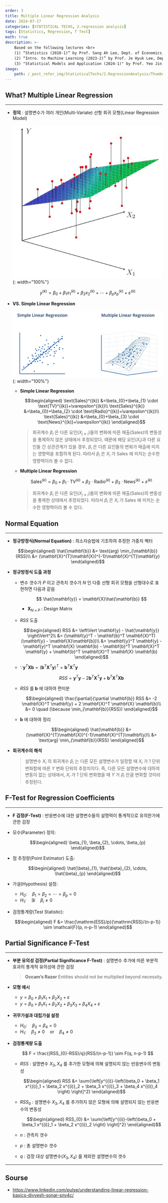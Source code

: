 ```yaml
---
order: 3
title: Multiple Linear Regression Analysis
date: 2024-07-17
categories: [STATISTICAL TECHS, 2.regression analysis]
tags: [Statistics, Regression, f Test]
math: true
description: >-
    Based on the following lectures <br>
    (1) “Statistics (2018-1)” by Prof. Sang Ah Lee, Dept. of Economics, College of Economics & Commerce, Kookmin Univ. <br>
    (2) “Intro. to Machine Learning (2023-2)” by Prof. Je Hyuk Lee, Dept. of Data Science, The Grad. School, Kookmin Univ. <br>
    (3) "Statistical Models and Application (2024-1)" by Prof. Yeo Jin Chung, Dept. of Data Science, The Grad. School, Kookmin Univ.
image:
    path: /_post_refer_img/StatisticalTechs/2.RegressionAnalysis/Thumbnail.jpg
---
```


## What? Multiple Linear Regression
-----

- **정의** : 설명변수가 여러 개인(Multi-Variate) 선형 회귀 모형(Linear Regression Model)

    ![01](/_post_refer_img/StatisticalTechs/2.RegressionAnalysis/03-01.png){: width="100%"}

    $$
    y^{(k)}=\beta_{0}+\beta_{1}x_{1}^{(k)}+\beta_{2}x_{2}^{(k)}+\cdots+\beta_{p}x_{p}^{(k)}+\varepsilon^{(k)}
    $$

- **VS. Simple Linear Regression**

    ![02](/_post_refer_img/StatisticalTechs/2.RegressionAnalysis/03-02.jpeg){: width="100%"}

    - **Simple Linear Regression**

        $$\begin{aligned}
        \text{Sales}^{(k)}
        &=\beta_{0}+\beta_{1} \cdot \text{TV}^{(k)}+\varepsilon^{(k)}\\
        \text{Sales}^{(k)}
        &=\beta_{0}+\beta_{2} \cdot \text{Radio}^{(k)}+\varepsilon^{(k)}\\
        \text{Sales}^{(k)}
        &=\beta_{0}+\beta_{3} \cdot \text{News}^{(k)}+\varepsilon^{(k)}
        \end{aligned}$$

        > 회귀계수 $\beta_{i}$ 은 다른 요인($X_{j \ne i}$)들의 변화에 따른 매출($\text{Sales}$)의 변동성을 통제하지 않은 상태에서 추정되었다. 때문에 해당 요인($X_{i}$)과 다른 요인들 간 상관관계가 있을 경우, $\beta_{i}$ 은 다른 요인들의 변화가 매출에 미치는 영향력을 포함하게 된다. 따라서 $\beta_{i}$ 은 $X_{i}$ 가 $\text{Sales}$ 에 미치는 순수한 영향력이라 볼 수 없다.

    - **Multiple Linear Regression**

        $$
        \text{Sales}^{(k)}=\beta_{0}+\beta_{1} \cdot \text{TV}^{(k)}+\beta_{2} \cdot \text{Radio}^{(k)}+\beta_{3} \cdot \text{News}^{(k)}+\varepsilon^{(k)}
        $$

        > 회귀계수 $\beta_{i}$ 은 다른 요인($X_{j \ne i}$)들의 변화에 따른 매출($\text{Sales}$)의 변동성을 통제한 상태에서 추정되었다. 따라서 $\beta_{i}$ 은 $X_{i}$ 가 $\text{Sales}$ 에 미치는 순수한 영향력이라 볼 수 있다.

## Normal Equation
-----

- **정규방정식(Normal Equation)** : 최소자승법에 기초하여 추정한 가중치 벡터

    $$\begin{aligned}
    \hat{\mathbf{b}}
    &= \text{arg} \min_{\mathbf{b}}{RSS}\\
    &= (\mathbf{X}^{T}\mathbf{X})^{-1}\mathbf{X}^{T}\mathbf{y}
    \end{aligned}$$

- **정규방정식 도출 과정**
    - 변수 갯수가 $P$ 이고 관측치 갯수가 $N$ 인 다중 선형 회귀 모형을 선형대수로 표현하면 다음과 같음 

        $$
        \hat{\mathbf{y}} = \mathbf{X}\hat{\mathbf{b}}
        $$

        - $\mathbf{X}_{N \times P}$ : Design Matrix

    - $RSS$ 도출

        $$\begin{aligned}
        RSS
        &= \left\Vert \mathbf{y} - \hat{\mathbf{y}} \right\Vert^2\\
        &= (\mathbf{y}^T - \mathbf{b}^T \mathbf{X}^T)(\mathbf{y} - \mathbf{X}\mathbf{b})\\
        &= \mathbf{y}^T \mathbf{y} - \mathbf{y}^T \mathbf{X} \mathbf{b} - \mathbf{b}^T \mathbf{X}^T \mathbf{y} + \mathbf{b}^T \mathbf{X}^T \mathbf{X} \mathbf{b}
        \end{aligned}$$

    - $\because \mathbf{y}^T \mathbf{X} \mathbf{b} = \left(\mathbf{b}^T \mathbf{X}^T \mathbf{y}\right)^T = \mathbf{b}^T \mathbf{X}^T \mathbf{y}$

        $$
        RSS = \mathbf{y}^T \mathbf{y} - 2 \mathbf{b}^T \mathbf{X}^T \mathbf{y} + \mathbf{b}^T \mathbf{X}^T \mathbf{X} \mathbf{b}
        $$

    - $RSS$ 를 $\mathbf{b}$ 에 대하여 편미분

        $$\begin{aligned}
        \frac{\partial}{\partial \mathbf{b}} RSS
        &= -2 \mathbf{X}^T \mathbf{y} + 2 \mathbf{X}^T \mathbf{X} \mathbf{b}\\
        &= 0 \quad (\because \min_{\mathbf{b}}{RSS})
        \end{aligned}$$

    - $\mathbf{b}$ 에 대하여 정리

        $$\begin{aligned}
        \hat{\mathbf{b}}
        &= (\mathbf{X}^{T}\mathbf{X})^{-1}\mathbf{X}^{T}\mathbf{y}\\
        &= \text{arg} \min_{\mathbf{b}}{RSS}
        \end{aligned}$$

- **회귀계수의 해석**

    > 설명변수 $X_{i}$ 의 회귀계수 $\beta_{i}$ 는 다른 모든 설명변수가 일정할 때 $X_{i}$ 가 $1$ 단위 변화함에 따른 $Y$ 변화 단위의 추정치이다. 즉, 다른 모든 설명변수에 대하여 변동이 없는 상태에서, $X_{i}$ 가 $1$ 단위 변화했을 때 $Y$ 가 $\beta_{i}$ 만큼 변화할 것이라 추정된다.

## F-Test for Regression Coefficients
-----

- **F 검정(F-Test)** : 반응변수에 대한 설명변수들의 설명력이 통계적으로 유의한가에 관한 검정

- 모수(Parameter) 정의:

    $$\begin{aligned}
    \beta_{1}, \beta_{2}, \cdots, \beta_{p}
    \end{aligned}$$

- 점 추정량(Point Estimator) 도출:

    $$\begin{aligned}
    \hat{\beta}_{1}, \hat{\beta}_{2}, \cdots, \hat{\beta}_{p}
    \end{aligned}$$

- 가설(Hypothesis) 설정:
    - $H_{0}: \quad \beta_1=\beta_2 =\cdots =\beta_p=0$
    - $H_{1}: \quad \exists i \quad \beta_{i} \ne 0$

- 검정통계량(Test Statistic):

    $$\begin{aligned}
    F
    &= \frac{\mathrm{ESS}/p}{\mathrm{RSS}/(n-p-1)} \sim \mathcal{F}(p, n-p-1)
    \end{aligned}$$

## Partial Significance F-Test
-----

- **부분 유의성 검정(Partial Significance F-Test)** : 설명변수 추가에 따른 부분적 효과의 통계적 유의성에 관한 검정

    > **Occam’s Razor**
    > Entities should not be multiplied beyond necessity.

- **모형 예시**
    - $y=\beta_0 + \beta_1 X_1 + \beta_2 X_2 + \varepsilon$
    - $y=\beta_0 + \beta_1 X_1 + \beta_2 X_2 + \beta_3 X_3 + \beta_4 X_4 + \varepsilon$

- **귀무가설과 대립가설 설정**
    - $H_{0}: \quad \beta_3=\beta_4=0$
    - $H_{1}: \quad \beta_{3} \ne 0 \quad \text{or} \quad \beta_{4} \ne 0$

- **검정통계량 도출**

    $$
    F
    = \frac{(RSS_{0}-RSS)/q}{RSS/(n-p-1)} \sim F(q, n-p-1)
    $$

    - $RSS$ : 설명변수 $X_{3}, X_{4}$ 를 추가한 모형에 의해 설명되지 않는 반응변수의 변동성

        $$\begin{aligned}
        RSS
        &= \sum{\left[y^{(i)}-\left(\beta_0 + \beta_1 x^{(i)}_1 + \beta_2 x^{(i)}_2 + \beta_3 x^{(i)}_3 + \beta_4 x^{(i)}_4 \right) \right]^2}
        \end{aligned}$$

    - $RSS_{0}$ : 설명변수 $X_{3}, X_{4}$ 를 추가하지 않은 모형에 의해 설명되지 않는 반응변수의 변동성

        $$\begin{aligned}
        RSS_{0}
        &= \sum{\left[y^{(i)}-\left(\beta_0 + \beta_1 x^{(i)}_1 + \beta_2 x^{(i)}_2 \right) \right]^2}
        \end{aligned}$$

    - $n$ : 관측치 갯수
    - $p$ : 총 설명변수 갯수
    - $q$ : 검정 대상 설명변수($X_{3}, X_{4}$) 를 제외한 설명변수의 갯수

-----

## Sourse

- https://www.linkedin.com/pulse/understanding-linear-regression-basics-divyesh-sonar-snv4c/